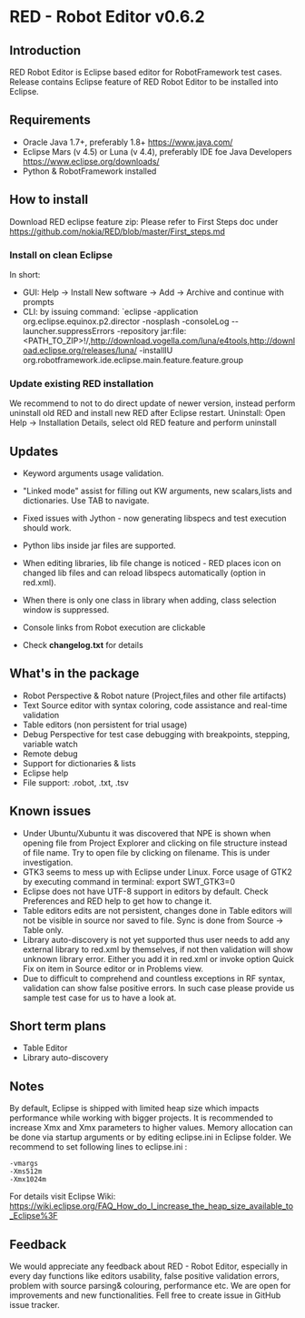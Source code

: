 # RED - Robot Editor v0.6.2
## Introduction
RED Robot Editor is Eclipse based editor for RobotFramework test cases. 
Release contains Eclipse feature of RED Robot Editor to be installed into Eclipse. 

## Requirements 
*  Oracle Java 1.7+, preferably 1.8+  https://www.java.com/
*  Eclipse Mars (v 4.5) or Luna (v 4.4), preferably IDE foe Java Developers  https://www.eclipse.org/downloads/
*  Python & RobotFramework installed

## How to install
Download RED eclipse feature zip: <link>
Please refer to First Steps doc under https://github.com/nokia/RED/blob/master/First_steps.md

### Install on clean Eclipse 
In short:
- GUI: Help -> Install New software -> Add -> Archive and continue with prompts
- CLI: by issuing command: 
`eclipse -application org.eclipse.equinox.p2.director -nosplash -consoleLog --launcher.suppressErrors -repository jar:file:<PATH_TO_ZIP>\!/,http://download.vogella.com/luna/e4tools,http://download.eclipse.org/releases/luna/   -installIU org.robotframework.ide.eclipse.main.feature.feature.group 

### Update existing RED installation
We recommend to not to do direct update of newer version, instead perform uninstall old RED and install new RED after Eclipse restart.
Uninstall:
Open Help -> Installation Details, select old RED feature and perform uninstall

## Updates
- Keyword arguments usage validation.
- "Linked mode" assist for filling out KW arguments, new scalars,lists and dictionaries. Use TAB to navigate.
- Fixed issues with Jython - now generating libspecs and test execution should work.
- Python libs inside jar files are supported.
- When editing libraries, lib file change is noticed - RED places icon on changed lib files and can reload libspecs automatically (option in red.xml).
- When there is only one class in library when adding, class selection window is suppressed.
- Console links from Robot execution are clickable

- Check **changelog.txt** for details

## What's in the package
- Robot Perspective & Robot nature (Project,files and other file artifacts)
- Text Source editor with syntax coloring, code assistance and real-time validation
- Table editors (non persistent for trial usage)
- Debug Perspective for test case debugging with breakpoints, stepping, variable watch
- Remote debug
- Support for dictionaries & lists
- Eclipse help
- File support: .robot, .txt, .tsv

## Known issues
- Under Ubuntu/Xubuntu it was discovered that NPE is shown when opening file from Project Explorer and clicking on file structure instead of file name. Try to open file by clicking on filename. This is under investigation.
- GTK3 seems to mess up with Eclipse under Linux. Force usage of GTK2 by executing command in terminal: export SWT_GTK3=0
- Eclipse does not have UTF-8 support in editors by default. Check Preferences and RED help to get how to change it. 
- Table editors edits are not persistent, changes done in Table editors will not be visible in source nor saved to file. Sync is done from Source -> Table only.
- Library auto-discovery is not yet supported thus user needs to add any external library to red.xml by themselves, if not then validation will show unknown library error. Either you add it in red.xml or invoke option Quick Fix on item in Source editor or in Problems view.  
- Due to difficult to comprehend and countless exceptions in RF syntax, validation can show false positive errors. In such case please provide us sample test case for us to have a look at.

## Short term plans
- Table Editor
- Library auto-discovery


## Notes
By default, Eclipse is shipped with limited heap size which impacts performance while working with bigger projects. It is recommended to increase Xmx and Xmx parameters to higher values. Memory allocation can be done via startup arguments or by editing eclipse.ini in Eclipse folder.
We recommend to set following lines to eclipse.ini :
```
-vmargs
-Xms512m
-Xmx1024m
```
For details visit Eclipse Wiki: https://wiki.eclipse.org/FAQ_How_do_I_increase_the_heap_size_available_to_Eclipse%3F

## Feedback
We would appreciate any feedback about RED - Robot Editor, especially in every day functions like editors usability, false positive validation errors, problem with source parsing& colouring, performance etc. We are open for improvements and new functionalities. Fell free to create issue in GitHub issue tracker.


